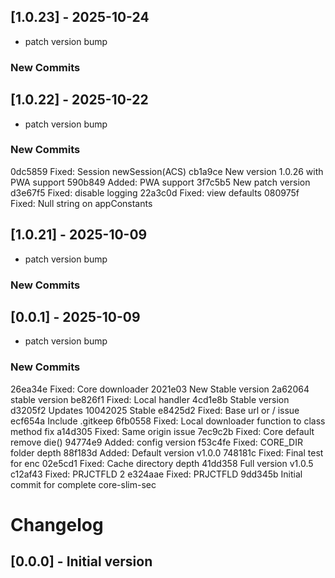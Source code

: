 ## [1.0.23] - 2025-10-24
- patch version bump

### New Commits

## [1.0.22] - 2025-10-22
- patch version bump

### New Commits
0dc5859 Fixed: Session newSession(ACS)
cb1a9ce New version 1.0.26 with PWA support
590b849 Added: PWA support
3f7c5b5 New patch version
d3e67f5 Fixed: disable logging
22a3c0d Fixed: view defaults
080975f Fixed: Null string on appConstants

## [1.0.21] - 2025-10-09
- patch version bump

### New Commits

## [0.0.1] - 2025-10-09
- patch version bump

### New Commits
26ea34e Fixed: Core downloader
2021e03 New Stable version
2a62064 stable version
be826f1 Fixed: Local handler
4cd1e8b Stable version
d3205f2 Updates 10042025 Stable
e8425d2 Fixed: Base url or / issue
ecf654a Include .gitkeep
6fb0558 Fixed: Local downloader function to class method fix
a14d305 Fixed: Same origin issue
7ec9c2b Fixed: Core default remove die()
94774e9 Added: config version
f53c4fe Fixed: CORE_DIR folder depth
88f183d Added: Default version v1.0.0
748181c Fixed: Final test for enc
02e5cd1 Fixed: Cache directory depth
41dd358 Full version v1.0.5
c12af43 Fixed: PRJCTFLD 2
e324aae Fixed: PRJCTFLD
9dd345b Initial commit for complete core-slim-sec

# Changelog

## [0.0.0] - Initial version

